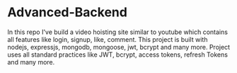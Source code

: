 # Advanced-Backend

In this repo I've build a video hoisting site similar to youtube which contains all features like login, signup, like, comment.
This project is built with nodejs, expressjs, mongodb, mongoose, jwt, bcrypt and many more.
Project uses all standard practices like JWT, bcrypt, access tokens, refresh Tokens and many more.
